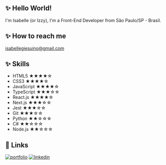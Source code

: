 ## ✨ Hello World!
I'm Isabelle (or Izzy), I'm a Front-End Developer from São Paulo/SP - Brasil.

## ✨ How to reach me
isabellegjesuino@gmail.com

## ✨ Skills
- HTML5 ★★★★☆
- CSS3 ★★★★☆
- JavaScript ★★★★☆
- TypeScript ★★★☆☆
- React.js ★★★★☆
- Next.js ★★★☆☆
- Jest ★★★☆☆
- Git ★★★☆☆
- Python ★★☆☆☆
- C# ★★☆☆☆
- Node.js ★★☆☆☆

## 🔗 Links
[![portfolio](https://img.shields.io/badge/my_portfolio-000?style=for-the-badge&logo=ko-fi&logoColor=white)](https://isabellegj.github.io/)
[![linkedin](https://img.shields.io/badge/linkedin-0A66C2?style=for-the-badge&logo=linkedin&logoColor=white)](https://www.linkedin.com/in/isabelle-jesuino)

